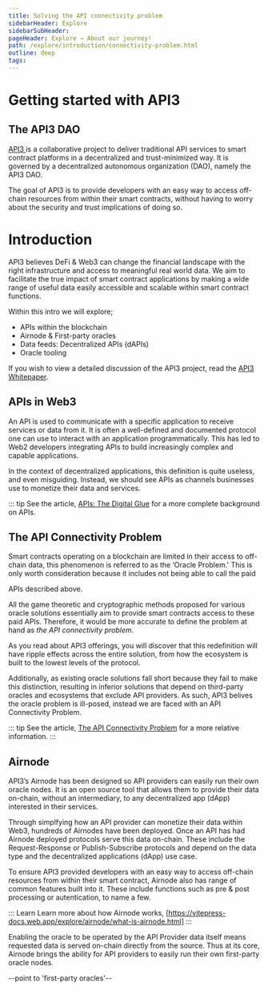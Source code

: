 ```yaml
---
title: Solving the API connectivity problem
sidebarHeader: Explore
sidebarSubHeader:
pageHeader: Explore → About our journey!
path: /explore/introduction/connectivity-problem.html
outline: deep
tags:
---
```


<PageHeader/>

<SearchHighlight/>

# Getting started with API3

## The API3 DAO

[API3 <ExternalLinkImage/>](https://api3.org) is a collaborative project to deliver traditional API services to smart contract platforms in a decentralized and trust-minimized way. It is governed by a decentralized autonomous organization (DAO), namely the API3 DAO. 

The goal of API3 is to provide developers with an easy way to access off-chain resources from within their smart contracts, without having to worry about the security and trust implications of doing so.


# Introduction 

API3 believes DeFi & Web3 can change the financial landscape with the right infrastructure and access to meaningful real world data. We aim to facilitate the true impact of smart contract applications by making a wide range of useful data easily accessible and scalable within smart contract functions. 

Within this intro we will explore;
- APIs within the blockchain 
- Airnode & First-party oracles
- Data feeds: Decentralized APIs (dAPIs)
- Oracle tooling

If you wish to view a detailed discussion of the API3 project, read the [API3 Whitepaper<ExternaLinkImage/>](https://github.com/api3dao/api3-whitepaper/blob/master/api3-whitepaper.pdf).


## APIs in Web3

An API is used to communicate with a specific application to receive services or data from it. It is often a well-defined and documented protocol one can use to interact
with an application programmatically. This has led to Web2 developers integrating APIs to build increasingly complex and capable applications. 

 In the context of decentralized applications, this definition is quite useless, and even misguiding. Instead, we should see APIs as channels businesses use to monetize their data and services.

 ::: tip
See the article, [APIs: The Digital Glue<ExternalLinkImage/>](https://medium.com/api3/apis-the-digital-glue-7ac87566e773) for a more complete background on APIs. 


## The API Connectivity Problem 

<!--The fact that a smart contract cannot access API data not presently on the blockchain is commonly known as _the oracle problem_.--> Smart contracts operating on a blockchain are limited in their access to off-chain data, this phenomenon is referred to as the ‘Oracle Problem.' This is only worth consideration because it includes not being able to call the paid
APIs described above. 

All the game theoretic and cryptographic methods proposed
for various oracle solutions essentially aim to provide smart contracts access
to these paid APIs. Therefore, it would be more accurate to define the problem
at hand as _the API connectivity problem_. 


As you read about API3 offerings, you
will discover that this redefinition will have ripple effects across the entire
solution, from how the ecosystem is built to the lowest levels of the protocol.

Additionally, as existing oracle solutions fall short because they fail to make this distinction, resulting in inferior solutions that depend on third-party oracles and ecosystems that exclude API providers. As such, API3 belives the oracle problem is ill-posed, instead we are faced with an API Connectivity Problem. 


::: tip
See the article, [The API Connectivity Problem](https://medium.com/api3/the-api-connectivity-problem-bd7fa0420636)<ExternalLinkImage/>
for a more relative information.
:::

## Airnode 

API3’s Airnode has been designed so API providers can easily run their own oracle nodes. It is an open source tool that allows them to provide their data on-chain, without an intermediary, to any decentralized app (dApp) interested in their services. 

Through simplfying how an API provider can monetize their data within Web3, hundreds of Airnodes have been deployed. Once an API has had Airnode deployed protocols serve this data on-chain. These include the Request-Response or Publish-Subscribe protocols and depend on the data type and the decentralized applications (dApp) use case. 

To ensure API3 provided developers with an easy way to access off-chain resources from within their smart contract, Airnode also has range of common features built into it. These include functions such as pre & post processing or autentication, to name a few. 

::: Learn
Learn more about how Airnode works, [https://vitepress-docs.web.app/explore/airnode/what-is-airnode.html]
:::

Enabling the oracle to be operated by the API Provider data itself means requested data is served on-chain directly from the source. Thus at its core, Airnode brings the ability for API providers to easily run their own first-party oracle nodes. 

--point to 'first-party oracles'--

